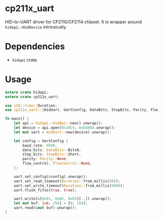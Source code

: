 # cp211x_uart

HID-to-UART driver for CP2110/CP2114 chipset.
It is wrapper around `hidapi::HidDevice` intrinsically.

# Dependencies

* `hidapi` crate.

# Usage

``` rust
extern crate hidapi;
extern crate cp211x_uart;

use std::time::Duration;
use cp211x_uart::{HidUart, UartConfig, DataBits, StopBits, Parity, FlowControl};

fn main() {
    let api = hidapi::HidApi::new().unwrap();
    let device = api.open(0x10C4, 0xEA80).unwrap();
    let mut uart = HidUart::new(device).unwrap();

    let config = UartConfig {
        baud_rate: 9600,
        data_bits: DataBits::Bits8,
        stop_bits: StopBits::Short,
        parity: Parity::None,
        flow_control: FlowControl::None,
    };

    uart.set_config(&config).unwrap();
    uart.set_read_timeout(Duration::from_millis(50));
    uart.set_write_timeout(Duration::from_millis(500));
    uart.flush_fifos(true, true);

    uart.write(&[0x01, 0x02, 0x03][..]).unwrap();
    let mut buf: [u8; 256] = [0; 256];
    uart.read(&mut buf).unwrap();
}
```
